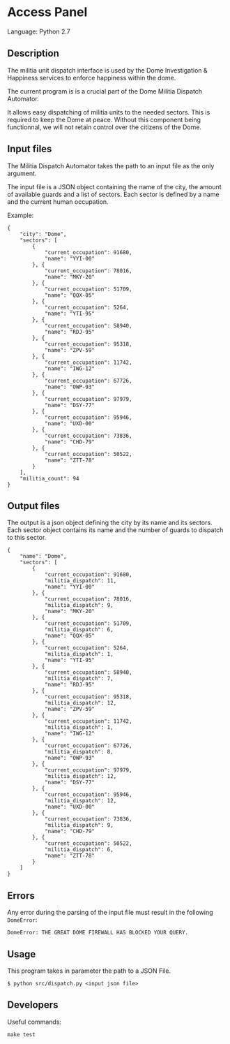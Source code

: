 # Access Panel

Language: Python 2.7

## Description

The militia unit dispatch interface is used by the Dome Investigation & Happiness
services to enforce happiness within the dome.

The current program is is a crucial part of the Dome Militia Dispatch Automator.

It allows easy dispatching of militia units to the needed sectors.
This is required to keep the Dome at peace.
Without this component being functionnal, we will not retain control over the
citizens of the Dome.

## Input files

The Militia Dispatch Automator takes the path to an input file as the only argument.

The input file is a JSON object containing the name of the city, the amount of
available guards and a list of sectors.
Each sector is defined by a name and the current human occupation.

Example:

	{
		"city": "Dome",
		"sectors": [
			{
				"current_occupation": 91680,
				"name": "YYI-00"
			}, {
				"current_occupation": 78016,
				"name": "MKY-20"
			}, {
				"current_occupation": 51709,
				"name": "QQX-05"
			}, {
				"current_occupation": 5264,
				"name": "YTI-95"
			}, {
				"current_occupation": 58940,
				"name": "RDJ-95"
			}, {
				"current_occupation": 95318,
				"name": "ZPV-59"
			}, {
				"current_occupation": 11742,
				"name": "IWG-12"
			}, {
				"current_occupation": 67726,
				"name": "OWP-93"
			}, {
				"current_occupation": 97979,
				"name": "DSY-77"
			}, {
				"current_occupation": 95946,
				"name": "UXD-00"
			}, {
				"current_occupation": 73836,
				"name": "CHD-79"
			}, {
				"current_occupation": 50522,
				"name": "ZTT-78"
			}
		],
		"militia_count": 94
	}


## Output files

The output is a json object defining the city by its name and its sectors.
Each sector object contains its name and the number of guards to dispatch to this sector.

	{
		"name": "Dome",
		"sectors": [
			{
				"current_occupation": 91680,
				"militia_dispatch": 11,
				"name": "YYI-00"
			}, {
				"current_occupation": 78016,
				"militia_dispatch": 9,
				"name": "MKY-20"
			}, {
				"current_occupation": 51709,
				"militia_dispatch": 6,
				"name": "QQX-05"
			}, {
				"current_occupation": 5264,
				"militia_dispatch": 1,
				"name": "YTI-95"
			}, {
				"current_occupation": 58940,
				"militia_dispatch": 7,
				"name": "RDJ-95"
			}, {
				"current_occupation": 95318,
				"militia_dispatch": 12,
				"name": "ZPV-59"
			}, {
				"current_occupation": 11742,
				"militia_dispatch": 1,
				"name": "IWG-12"
			}, {
				"current_occupation": 67726,
				"militia_dispatch": 8,
				"name": "OWP-93"
			}, {
				"current_occupation": 97979,
				"militia_dispatch": 12,
				"name": "DSY-77"
			}, {
				"current_occupation": 95946,
				"militia_dispatch": 12,
				"name": "UXD-00"
			}, {
				"current_occupation": 73836,
				"militia_dispatch": 9,
				"name": "CHD-79"
			}, {
				"current_occupation": 50522,
				"militia_dispatch": 6,
				"name": "ZTT-78"
			}
		]
	}

## Errors

Any error during the parsing of the input file must result in the following `DomeError`:

	DomeError: THE GREAT DOME FIREWALL HAS BLOCKED YOUR QUERY.

## Usage

This program takes in parameter the path to a JSON File.

	$ python src/dispatch.py <input json file>

## Developers

Useful commands:

	make test
